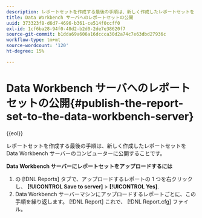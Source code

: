 ```yaml
---
description: レポートセットを作成する最後の手順は、新しく作成したレポートセットを Data Workbench サーバーのコンピューターに公開することです。
title: Data Workbench サーバへのレポートセットの公開
uuid: 373323f8-d6d7-4696-b361-ce514f0ccff0
exl-id: 1cf6ba28-94f0-48d2-b2d0-2de7e38620f7
source-git-commit: b1dda69a606a16dccca30d2a74c7e63dbd27936c
workflow-type: tm+mt
source-wordcount: '120'
ht-degree: 15%

---
```


# Data Workbench サーバへのレポートセットの公開{#publish-the-report-set-to-the-data-workbench-server}

{{eol}}

レポートセットを作成する最後の手順は、新しく作成したレポートセットを Data Workbench サーバーのコンピューターに公開することです。

**Data Workbench サーバーにレポートセットをアップロードするには**

1. の [!DNL Reports] タブで、アップロードするレポートの 1 つを右クリックし、 **[!UICONTROL Save to server]** > **[!UICONTROL Yes]**.
1. Data Workbench サーバーマシンにアップロードするレポートごとに、この手順を繰り返します。
   [!DNL Report] これで、 [!DNL Report.cfg] ファイル。
